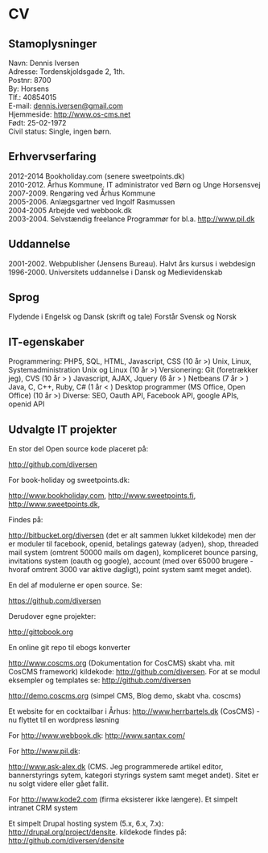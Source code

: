 # CV

## Stamoplysninger

Navn: Dennis Iversen  
Adresse: Tordenskjoldsgade 2, 1th.  
Postnr: 8700  
By: Horsens  
Tlf.: 40854015  
E-mail: dennis.iversen@gmail.com  
Hjemmeside: <http://www.os-cms.net>  
Født: 25-02-1972  
Civil status: Single, ingen børn.  

## Erhvervserfaring

2012-2014  Bookholiday.com (senere sweetpoints.dk)  
2010-2012. Århus Kommune. IT administrator ved Børn og Unge Horsensvej  
2007-2009. Rengøring ved Århus Kommune  
2005-2006. Anlægsgartner ved Ingolf Rasmussen  
2004-2005  Arbejde ved webbook.dk  
2003-2004. Selvstændig freelance Programmør for bl.a. <http://www.pil.dk>  

## Uddannelse

2001-2002. Webpublisher (Jensens Bureau). Halvt års kursus i webdesign
1996-2000. Universitets uddannelse i Dansk og Medievidenskab

## Sprog

Flydende i Engelsk og Dansk (skrift og tale)
Forstår Svensk og Norsk

## IT-egenskaber

Programmering: PHP5, SQL, HTML, Javascript, CSS (10 år >)
Unix, Linux, Systemadministration Unix og Linux (10 år >)
Versionering: Git (foretrækker jeg), CVS  (10 år > )
Javascript, AJAX, Jquery (6 år > )
Netbeans (7 år > )
Java, C, C++, Ruby, C# (1 år < )
Desktop programmer (MS Office, Open Office) (10 år >)
Diverse: SEO, Oauth API, Facebook API, google APIs, openid API

## Udvalgte IT projekter

En stor del Open source kode placeret på:

<http://github.com/diversen>

For book-holiday og sweetpoints.dk: 

<http://www.bookholiday.com>, <http://www.sweetpoints.fi>, <http://www.sweetpoints.dk>, 

Findes på:

<http://bitbucket.org/diversen> (det er alt sammen lukket kildekode) men  der er moduler til facebook, openid, betalings gateway (adyen), shop, threaded mail system (omtrent 50000 mails om dagen), kompliceret bounce parsing, invitations system (oauth og google), account (med over 65000 brugere - hvoraf omtrent 3000 var aktive dagligt), point system samt meget andet).

En del af modulerne er open source. Se:

<https://github.com/diversen>

Derudover egne projekter:

<http://gittobook.org>

En online git repo til ebogs konverter 

<http://www.coscms.org> (Dokumentation for CosCMS) skabt vha. mit CosCMS framework) kildekode: <http://github.com/diversen>. For at se modul eksempler og templates se: <http://github.com/diversen>

<http://demo.coscms.org> (simpel CMS, Blog demo, skabt vha. coscms)

Et website for en cocktailbar i Århus:
<http://www.herrbartels.dk> (CosCMS) - nu flyttet til en wordpress løsning

For <http://www.webbook.dk>:
<http://www.santax.com/>

For <http://www.pil.dk>:

<http://www.ask-alex.dk> (CMS. Jeg programmerede artikel editor,
bannerstyrings sytem, kategori styrings system samt meget andet). 
Sitet er nu solgt videre eller gået fallit. 

For http://www.kode2.com (firma eksisterer ikke længere). 
Et simpelt intranet CRM system

Et simpelt Drupal hosting system (5.x,
6.x, 7.x): <http://drupal.org/project/densite>. kildekode findes på: <http://github.com/diversen/densite>

